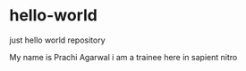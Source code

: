 # hello-world
just hello world repository

My name is Prachi Agarwal
i am a trainee here in sapient nitro
